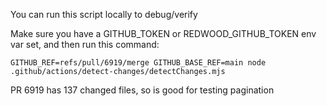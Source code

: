 You can run this script locally to debug/verify

Make sure you have a GITHUB_TOKEN or REDWOOD_GITHUB_TOKEN env var set, and then run this command:

```
GITHUB_REF=refs/pull/6919/merge GITHUB_BASE_REF=main node .github/actions/detect-changes/detectChanges.mjs
```

PR 6919 has 137 changed files, so is good for testing pagination
